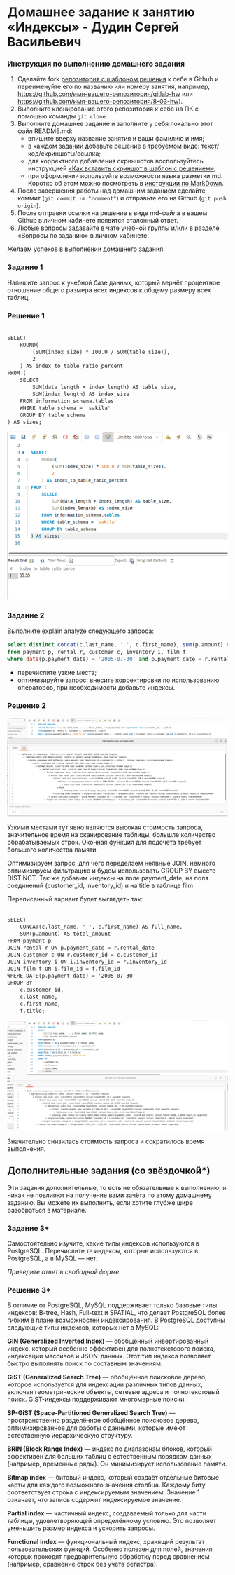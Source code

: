 # Домашнее задание к занятию «Индексы» - Дудин Сергей Васильевич

### Инструкция по выполнению домашнего задания

1. Сделайте fork [репозитория c шаблоном решения](https://github.com/netology-code/sys-pattern-homework) к себе в Github и переименуйте его по названию или номеру занятия, например, https://github.com/имя-вашего-репозитория/gitlab-hw или https://github.com/имя-вашего-репозитория/8-03-hw).
2. Выполните клонирование этого репозитория к себе на ПК с помощью команды `git clone`.
3. Выполните домашнее задание и заполните у себя локально этот файл README.md:
   - впишите вверху название занятия и ваши фамилию и имя;
   - в каждом задании добавьте решение в требуемом виде: текст/код/скриншоты/ссылка;
   - для корректного добавления скриншотов воспользуйтесь инструкцией [«Как вставить скриншот в шаблон с решением»](https://github.com/netology-code/sys-pattern-homework/blob/main/screen-instruction.md);
   - при оформлении используйте возможности языка разметки md. Коротко об этом можно посмотреть в [инструкции по MarkDown](https://github.com/netology-code/sys-pattern-homework/blob/main/md-instruction.md).
4. После завершения работы над домашним заданием сделайте коммит (`git commit -m "comment"`) и отправьте его на Github (`git push origin`).
5. После отправки ссылки на решение в виде md-файла в вашем Github в личном кабинете появится эталонный ответ.
6. Любые вопросы задавайте в чате учебной группы и/или в разделе «Вопросы по заданию» в личном кабинете.

Желаем успехов в выполнении домашнего задания.

### Задание 1

Напишите запрос к учебной базе данных, который вернёт процентное отношение общего размера всех индексов к общему размеру всех таблиц.

### Решение 1

```

SELECT 
    ROUND(
        (SUM(index_size) * 100.0 / SUM(table_size)), 
        2
    ) AS index_to_table_ratio_percent
FROM (
    SELECT 
        SUM(data_length + index_length) AS table_size,
        SUM(index_length) AS index_size
    FROM information_schema.tables
    WHERE table_schema = 'sakila'
    GROUP BY table_schema
) AS sizes;

```

![Решение 1](https://github.com/noisy441/12-05-index/blob/main/img/img1.png)

### Задание 2

Выполните explain analyze следующего запроса:
```sql
select distinct concat(c.last_name, ' ', c.first_name), sum(p.amount) over (partition by c.customer_id, f.title)
from payment p, rental r, customer c, inventory i, film f
where date(p.payment_date) = '2005-07-30' and p.payment_date = r.rental_date and r.customer_id = c.customer_id and i.inventory_id = r.inventory_id
```
- перечислите узкие места;
- оптимизируйте запрос: внесите корректировки по использованию операторов, при необходимости добавьте индексы.

### Решение 2

![Решение 2](https://github.com/noisy441/12-05-index/blob/main/img/img2.png)

Узкими местами тут явно являются высокая стоимость запроса, значительное время на сканирование таблицы, большле количество обрабатываемых строк. Оконная функция для подсчета требует большого количества памяти. 

Оптимизируем запрос, для чего переделаем неявные JOIN, немного оптимизируем фильтрацию и будем использовать GROUP BY вместо DISTINCT. Так же добавим индексы на поле payment_date, на поля соединений (customer_id, inventory_id) и на title в таблице film

Переписанный вариант будет выглядеть так:

```

SELECT 
    CONCAT(c.last_name, ' ', c.first_name) AS full_name,
    SUM(p.amount) AS total_amount
FROM payment p
JOIN rental r ON p.payment_date = r.rental_date
JOIN customer c ON r.customer_id = c.customer_id
JOIN inventory i ON i.inventory_id = r.inventory_id
JOIN film f ON i.film_id = f.film_id
WHERE DATE(p.payment_date) = '2005-07-30' 
GROUP BY 
    c.customer_id,
    c.last_name,
    c.first_name,
    f.title;

```

![Решение ](https://github.com/noisy441/12-05-index/blob/main/img/img3.png)

Значительно снизилась стоимость запроса и сократилось время выполнения.

## Дополнительные задания (со звёздочкой*)
Эти задания дополнительные, то есть не обязательные к выполнению, и никак не повлияют на получение вами зачёта по этому домашнему заданию. Вы можете их выполнить, если хотите глубже шире разобраться в материале.

### Задание 3*

Самостоятельно изучите, какие типы индексов используются в PostgreSQL. Перечислите те индексы, которые используются в PostgreSQL, а в MySQL — нет.

*Приведите ответ в свободной форме.*

### Решение 3*

В отличие от PostgreSQL, MySQL поддерживает только базовые типы индексов: B-tree, Hash, Full-text и SPATIAL, что делает PostgreSQL более гибким в плане возможностей индексирования.
В PostgreSQL доступны следующие типы индексов, которых нет в MySQL:

**GIN (Generalized Inverted Index)** — обобщённый инвертированный индекс, который особенно эффективен для полнотекстового поиска, индексации массивов и JSON-данных. Этот тип индекса позволяет быстро выполнять поиск по составным значениям.

**GiST (Generalized Search Tree)** — обобщённое поисковое дерево, которое используется для индексации различных типов данных, включая геометрические объекты, сетевые адреса и полнотекстовый поиск. GiST-индексы поддерживают многомерные поиски.

**SP-GiST (Space-Partitioned Generalized Search Tree)** — пространственно разделённое обобщённое поисковое дерево, оптимизированное для работы с данными, которые имеют естественную иерархическую структуру.

**BRIN (Block Range Index)** — индекс по диапазонам блоков, который эффективен для больших таблиц с естественным порядком данных (например, временные ряды). Он минимизирует использование памяти.

**Bitmap index** — битовый индекс, который создаёт отдельные битовые карты для каждого возможного значения столбца. Каждому биту соответствует строка с индексируемым значением. Значение 1 означает, что запись содержит индексируемое значение.

**Partial index** — частичный индекс, создаваемый только для части таблицы, удовлетворяющей определённому условию. Это позволяет уменьшить размер индекса и ускорить запросы.

**Functional index** — функциональный индекс, хранящий результат пользовательских функций. Особенно полезен для полей, значения которых проходят предварительную обработку перед сравнением (например, сравнение строк без учёта регистра).


